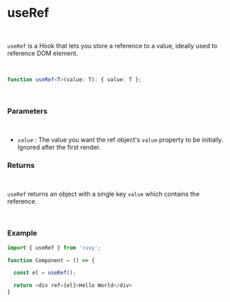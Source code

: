 # useRef

<br/>

`useRef` is a Hook that lets you store a reference to a value, ideally used to reference DOM element.

<br/>

```ts
function useRef<T>(value: T): { value: T };
```

<br/>

### Parameters

<br/>

- _`value`_ : The value you want the ref object's `value` property to be initially. Ignored after the first render.

### Returns

<br/>

`useRef` returns an object with a single key `value` which contains the reference.

<br/>

### Example

```ts
import { useRef } from 'ruvy';

function Component = () => {

  const el = useRef();

  return <div ref={el}>Hello World</div>
}

```
